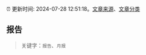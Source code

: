 :alarm_clock: 更新时间: 2024-07-28 12:51:18。[文章来源](/README.md)、[文章分类](/TAGS.md)

## 报告


> 关键字：`报告`、`月报`



